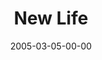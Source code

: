 ---
layout: message
category: message
series: "The Life"
title: "New Life"
date: 2005-03-05-00-00
message_id: 130
audio: "http://s3.amazonaws.com/crossroads-media/messages/audio/The_Life_02_03-05-05_New_Life.mp3"
audio-duration: "33:33"
tag: 
 - freedom
 - gospel
 - jesus
 - the-life
 - tome
 - bible
explicit: false
---